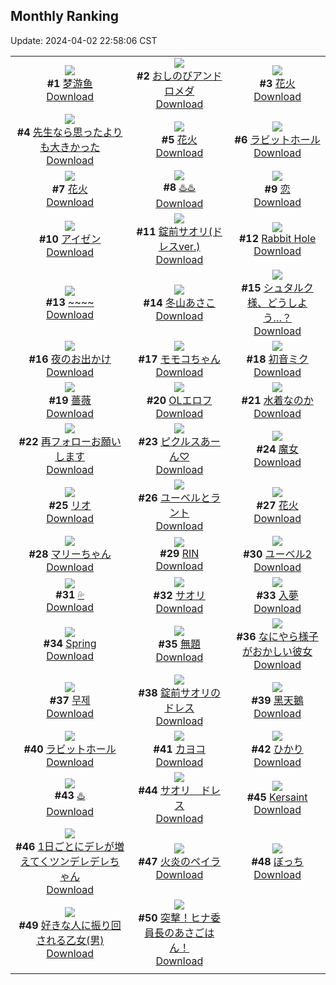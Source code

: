 ## Monthly Ranking
Update: 2024-04-02 22:58:06 CST

|      |      |      |
| :----: | :----: | :----: |
| ![](https://i.pixiv.re/c/240x480/img-master/img/2024/03/05/00/32/27/116631274_p0_master1200.jpg)<br>**#1** [梦游鱼](https://www.pixiv.net/artworks/116631274)<br>[Download](https://i.pixiv.re/img-original/img/2024/03/05/00/32/27/116631274_p0.jpg) | ![](https://i.pixiv.re/c/240x480/img-master/img/2024/03/05/00/00/14/116629839_p0_master1200.jpg)<br>**#2** [おしのびアンドロメダ](https://www.pixiv.net/artworks/116629839)<br>[Download](https://i.pixiv.re/img-original/img/2024/03/05/00/00/14/116629839_p0.png) | ![](https://i.pixiv.re/c/240x480/img-master/img/2024/03/04/00/00/14/116602028_p0_master1200.jpg)<br>**#3** [花火](https://www.pixiv.net/artworks/116602028)<br>[Download](https://i.pixiv.re/img-original/img/2024/03/04/00/00/14/116602028_p0.png) |
| ![](https://i.pixiv.re/c/240x480/img-master/img/2024/03/05/08/00/05/116637693_p0_master1200.jpg)<br>**#4** [先生なら思ったよりも大きかった](https://www.pixiv.net/artworks/116637693)<br>[Download](https://i.pixiv.re/img-original/img/2024/03/05/08/00/05/116637693_p0.jpg) | ![](https://i.pixiv.re/c/240x480/img-master/img/2024/03/05/02/55/33/116634284_p0_master1200.jpg)<br>**#5** [花火](https://www.pixiv.net/artworks/116634284)<br>[Download](https://i.pixiv.re/img-original/img/2024/03/05/02/55/33/116634284_p0.jpg) | ![](https://i.pixiv.re/c/240x480/img-master/img/2024/03/04/18/32/17/116619813_p0_master1200.jpg)<br>**#6** [ラビットホール](https://www.pixiv.net/artworks/116619813)<br>[Download](https://i.pixiv.re/img-original/img/2024/03/04/18/32/17/116619813_p0.png) |
| ![](https://i.pixiv.re/c/240x480/img-master/img/2024/03/05/17/38/53/116645978_p0_master1200.jpg)<br>**#7** [花火](https://www.pixiv.net/artworks/116645978)<br>[Download](https://i.pixiv.re/img-original/img/2024/03/05/17/38/53/116645978_p0.jpg) | ![](https://i.pixiv.re/c/240x480/img-master/img/2024/03/05/00/00/04/116629771_p0_master1200.jpg)<br>**#8** [♨️♨️](https://www.pixiv.net/artworks/116629771)<br>[Download](https://i.pixiv.re/img-original/img/2024/03/05/00/00/04/116629771_p0.jpg) | ![](https://i.pixiv.re/c/240x480/img-master/img/2024/03/05/00/00/04/116629766_p0_master1200.jpg)<br>**#9** [恋](https://www.pixiv.net/artworks/116629766)<br>[Download](https://i.pixiv.re/img-original/img/2024/03/05/00/00/04/116629766_p0.jpg) |
| ![](https://i.pixiv.re/c/240x480/img-master/img/2024/03/05/00/00/17/116629855_p0_master1200.jpg)<br>**#10** [アイゼン](https://www.pixiv.net/artworks/116629855)<br>[Download](https://i.pixiv.re/img-original/img/2024/03/05/00/00/17/116629855_p0.jpg) | ![](https://i.pixiv.re/c/240x480/img-master/img/2024/03/05/00/00/09/116629809_p0_master1200.jpg)<br>**#11** [錠前サオリ(ドレスver.)](https://www.pixiv.net/artworks/116629809)<br>[Download](https://i.pixiv.re/img-original/img/2024/03/05/00/00/09/116629809_p0.png) | ![](https://i.pixiv.re/c/240x480/img-master/img/2024/03/05/17/35/27/116645913_p0_master1200.jpg)<br>**#12** [Rabbit Hole](https://www.pixiv.net/artworks/116645913)<br>[Download](https://i.pixiv.re/img-original/img/2024/03/05/17/35/27/116645913_p0.png) |
| ![](https://i.pixiv.re/c/240x480/img-master/img/2024/03/05/01/52/14/116633227_p0_master1200.jpg)<br>**#13** [~~~~](https://www.pixiv.net/artworks/116633227)<br>[Download](https://i.pixiv.re/img-original/img/2024/03/05/01/52/14/116633227_p0.jpg) | ![](https://i.pixiv.re/c/240x480/img-master/img/2024/03/05/10/00/04/116639025_p0_master1200.jpg)<br>**#14** [冬山あさこ](https://www.pixiv.net/artworks/116639025)<br>[Download](https://i.pixiv.re/img-original/img/2024/03/05/10/00/04/116639025_p0.png) | ![](https://i.pixiv.re/c/240x480/img-master/img/2024/03/04/20/57/36/116623767_p0_master1200.jpg)<br>**#15** [シュタルク様、どうしよう…？](https://www.pixiv.net/artworks/116623767)<br>[Download](https://i.pixiv.re/img-original/img/2024/03/04/20/57/36/116623767_p0.jpg) |
| ![](https://i.pixiv.re/c/240x480/img-master/img/2024/03/03/00/00/17/116566545_p0_master1200.jpg)<br>**#16** [夜のお出かけ](https://www.pixiv.net/artworks/116566545)<br>[Download](https://i.pixiv.re/img-original/img/2024/03/03/00/00/17/116566545_p0.jpg) | ![](https://i.pixiv.re/c/240x480/img-master/img/2024/03/03/00/00/55/116566728_p0_master1200.jpg)<br>**#17** [モモコちゃん](https://www.pixiv.net/artworks/116566728)<br>[Download](https://i.pixiv.re/img-original/img/2024/03/03/00/00/55/116566728_p0.jpg) | ![](https://i.pixiv.re/c/240x480/img-master/img/2024/03/05/07/12/40/116637126_p0_master1200.jpg)<br>**#18** [初音ミク](https://www.pixiv.net/artworks/116637126)<br>[Download](https://i.pixiv.re/img-original/img/2024/03/05/07/12/40/116637126_p0.jpg) |
| ![](https://i.pixiv.re/c/240x480/img-master/img/2024/03/05/00/00/08/116629798_p0_master1200.jpg)<br>**#19** [薔薇](https://www.pixiv.net/artworks/116629798)<br>[Download](https://i.pixiv.re/img-original/img/2024/03/05/00/00/08/116629798_p0.png) | ![](https://i.pixiv.re/c/240x480/img-master/img/2024/03/04/03/58/49/116607226_p0_master1200.jpg)<br>**#20** [OLエロフ](https://www.pixiv.net/artworks/116607226)<br>[Download](https://i.pixiv.re/img-original/img/2024/03/04/03/58/49/116607226_p0.png) | ![](https://i.pixiv.re/c/240x480/img-master/img/2024/03/05/20/40/00/116650612_p0_master1200.jpg)<br>**#21** [水着なのか](https://www.pixiv.net/artworks/116650612)<br>[Download](https://i.pixiv.re/img-original/img/2024/03/05/20/40/00/116650612_p0.png) |
| ![](https://i.pixiv.re/c/240x480/img-master/img/2024/03/05/19/47/42/116649045_p0_master1200.jpg)<br>**#22** [再フォローお願いします](https://www.pixiv.net/artworks/116649045)<br>[Download](https://i.pixiv.re/img-original/img/2024/03/05/19/47/42/116649045_p0.jpg) | ![](https://i.pixiv.re/c/240x480/img-master/img/2024/03/05/19/07/35/116648117_p0_master1200.jpg)<br>**#23** [ピクルスあーん♡](https://www.pixiv.net/artworks/116648117)<br>[Download](https://i.pixiv.re/img-original/img/2024/03/05/19/07/35/116648117_p0.jpg) | ![](https://i.pixiv.re/c/240x480/img-master/img/2024/03/07/16/44/25/116699716_p0_master1200.jpg)<br>**#24** [魔女](https://www.pixiv.net/artworks/116699716)<br>[Download](https://i.pixiv.re/img-original/img/2024/03/07/16/44/25/116699716_p0.jpg) |
| ![](https://i.pixiv.re/c/240x480/img-master/img/2024/03/03/00/00/37/116566646_p0_master1200.jpg)<br>**#25** [リオ](https://www.pixiv.net/artworks/116566646)<br>[Download](https://i.pixiv.re/img-original/img/2024/03/03/00/00/37/116566646_p0.jpg) | ![](https://i.pixiv.re/c/240x480/img-master/img/2024/03/05/14/06/01/116642477_p0_master1200.jpg)<br>**#26** [ユーベルとラント](https://www.pixiv.net/artworks/116642477)<br>[Download](https://i.pixiv.re/img-original/img/2024/03/05/14/06/01/116642477_p0.png) | ![](https://i.pixiv.re/c/240x480/img-master/img/2024/03/04/18/18/04/116619468_p0_master1200.jpg)<br>**#27** [花火](https://www.pixiv.net/artworks/116619468)<br>[Download](https://i.pixiv.re/img-original/img/2024/03/04/18/18/04/116619468_p0.png) |
| ![](https://i.pixiv.re/c/240x480/img-master/img/2024/03/05/21/46/00/116652740_p0_master1200.jpg)<br>**#28** [マリーちゃん](https://www.pixiv.net/artworks/116652740)<br>[Download](https://i.pixiv.re/img-original/img/2024/03/05/21/46/00/116652740_p0.png) | ![](https://i.pixiv.re/c/240x480/img-master/img/2024/03/04/00/01/38/116602327_p0_master1200.jpg)<br>**#29** [RIN](https://www.pixiv.net/artworks/116602327)<br>[Download](https://i.pixiv.re/img-original/img/2024/03/04/00/01/38/116602327_p0.png) | ![](https://i.pixiv.re/c/240x480/img-master/img/2024/03/06/16/16/42/116671843_p0_master1200.jpg)<br>**#30** [ユーベル2](https://www.pixiv.net/artworks/116671843)<br>[Download](https://i.pixiv.re/img-original/img/2024/03/06/16/16/42/116671843_p0.png) |
| ![](https://i.pixiv.re/c/240x480/img-master/img/2024/03/06/00/00/26/116657382_p0_master1200.jpg)<br>**#31** [💦](https://www.pixiv.net/artworks/116657382)<br>[Download](https://i.pixiv.re/img-original/img/2024/03/06/00/00/26/116657382_p0.jpg) | ![](https://i.pixiv.re/c/240x480/img-master/img/2024/03/05/20/03/20/116649561_p0_master1200.jpg)<br>**#32** [サオリ](https://www.pixiv.net/artworks/116649561)<br>[Download](https://i.pixiv.re/img-original/img/2024/03/05/20/03/20/116649561_p0.jpg) | ![](https://i.pixiv.re/c/240x480/img-master/img/2024/03/16/09/33/31/116635351_p0_master1200.jpg)<br>**#33** [入夢](https://www.pixiv.net/artworks/116635351)<br>[Download](https://i.pixiv.re/img-original/img/2024/03/16/09/33/31/116635351_p0.jpg) |
| ![](https://i.pixiv.re/c/240x480/img-master/img/2024/03/03/07/01/37/116570030_p0_master1200.jpg)<br>**#34** [Spring](https://www.pixiv.net/artworks/116570030)<br>[Download](https://i.pixiv.re/img-original/img/2024/03/03/07/01/37/116570030_p0.png) | ![](https://i.pixiv.re/c/240x480/img-master/img/2024/03/03/16/33/06/116586172_p0_master1200.jpg)<br>**#35** [無題](https://www.pixiv.net/artworks/116586172)<br>[Download](https://i.pixiv.re/img-original/img/2024/03/03/16/33/06/116586172_p0.jpg) | ![](https://i.pixiv.re/c/240x480/img-master/img/2024/03/04/17/28/13/116618288_p0_master1200.jpg)<br>**#36** [なにやら様子がおかしい彼女](https://www.pixiv.net/artworks/116618288)<br>[Download](https://i.pixiv.re/img-original/img/2024/03/04/17/28/13/116618288_p0.jpg) |
| ![](https://i.pixiv.re/c/240x480/img-master/img/2024/03/07/16/57/50/116699971_p0_master1200.jpg)<br>**#37** [무제](https://www.pixiv.net/artworks/116699971)<br>[Download](https://i.pixiv.re/img-original/img/2024/03/07/16/57/50/116699971_p0.jpg) | ![](https://i.pixiv.re/c/240x480/img-master/img/2024/03/06/21/10/23/116679245_p0_master1200.jpg)<br>**#38** [錠前サオリのドレス](https://www.pixiv.net/artworks/116679245)<br>[Download](https://i.pixiv.re/img-original/img/2024/03/06/21/10/23/116679245_p0.png) | ![](https://i.pixiv.re/c/240x480/img-master/img/2024/03/04/18/02/26/116618983_p0_master1200.jpg)<br>**#39** [黑天鵝](https://www.pixiv.net/artworks/116618983)<br>[Download](https://i.pixiv.re/img-original/img/2024/03/04/18/02/26/116618983_p0.jpg) |
| ![](https://i.pixiv.re/c/240x480/img-master/img/2024/03/04/17/31/46/116618370_p0_master1200.jpg)<br>**#40** [ラビットホール](https://www.pixiv.net/artworks/116618370)<br>[Download](https://i.pixiv.re/img-original/img/2024/03/04/17/31/46/116618370_p0.jpg) | ![](https://i.pixiv.re/c/240x480/img-master/img/2024/03/05/18/00/09/116646449_p0_master1200.jpg)<br>**#41** [カヨコ](https://www.pixiv.net/artworks/116646449)<br>[Download](https://i.pixiv.re/img-original/img/2024/03/05/18/00/09/116646449_p0.jpg) | ![](https://i.pixiv.re/c/240x480/img-master/img/2024/03/06/07/17/45/116664329_p0_master1200.jpg)<br>**#42** [ひかり](https://www.pixiv.net/artworks/116664329)<br>[Download](https://i.pixiv.re/img-original/img/2024/03/06/07/17/45/116664329_p0.png) |
| ![](https://i.pixiv.re/c/240x480/img-master/img/2024/03/04/00/00/16/116602043_p0_master1200.jpg)<br>**#43** [♨️](https://www.pixiv.net/artworks/116602043)<br>[Download](https://i.pixiv.re/img-original/img/2024/03/04/00/00/16/116602043_p0.jpg) | ![](https://i.pixiv.re/c/240x480/img-master/img/2024/03/03/08/00/03/116575148_p0_master1200.jpg)<br>**#44** [サオリ　ドレス](https://www.pixiv.net/artworks/116575148)<br>[Download](https://i.pixiv.re/img-original/img/2024/03/03/08/00/03/116575148_p0.jpg) | ![](https://i.pixiv.re/c/240x480/img-master/img/2024/03/04/14/22/41/116615169_p0_master1200.jpg)<br>**#45** [Kersaint](https://www.pixiv.net/artworks/116615169)<br>[Download](https://i.pixiv.re/img-original/img/2024/03/04/14/22/41/116615169_p0.png) |
| ![](https://i.pixiv.re/c/240x480/img-master/img/2024/03/05/00/01/11/116630027_p0_master1200.jpg)<br>**#46** [1日ごとにデレが増えてくツンデレデレちゃん](https://www.pixiv.net/artworks/116630027)<br>[Download](https://i.pixiv.re/img-original/img/2024/03/05/00/01/11/116630027_p0.png) | ![](https://i.pixiv.re/c/240x480/img-master/img/2024/03/05/00/00/08/116629795_p0_master1200.jpg)<br>**#47** [火炎のペイラ](https://www.pixiv.net/artworks/116629795)<br>[Download](https://i.pixiv.re/img-original/img/2024/03/05/00/00/08/116629795_p0.jpg) | ![](https://i.pixiv.re/c/240x480/img-master/img/2024/03/04/00/00/10/116602009_p0_master1200.jpg)<br>**#48** [ぼっち](https://www.pixiv.net/artworks/116602009)<br>[Download](https://i.pixiv.re/img-original/img/2024/03/04/00/00/10/116602009_p0.jpg) |
| ![](https://i.pixiv.re/c/240x480/img-master/img/2024/03/06/00/01/13/116657510_p0_master1200.jpg)<br>**#49** [好きな人に振り回される乙女(男)](https://www.pixiv.net/artworks/116657510)<br>[Download](https://i.pixiv.re/img-original/img/2024/03/06/00/01/13/116657510_p0.jpg) | ![](https://i.pixiv.re/c/240x480/img-master/img/2024/03/06/07/00/22/116664102_p0_master1200.jpg)<br>**#50** [突撃！ヒナ委員長のあさごはん！](https://www.pixiv.net/artworks/116664102)<br>[Download](https://i.pixiv.re/img-original/img/2024/03/06/07/00/22/116664102_p0.png) |
|      |

